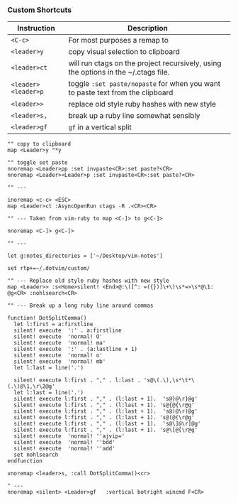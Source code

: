 ### Custom Shortcuts

| Instruction                 | Description                                                                        |
| ---                         | ---                                                                                |
| `<C-c>`                     | For most purposes a remap to <ESC>                                                 |
| `<leader>y`                 | copy visual selection to clipboard                                                 |
| `<leader>ct`                | will run ctags on the project recursively, using the options in the ~/.ctags file. |
| `<leader><leader>p`         | toggle `:set paste/nopaste` for when you want to paste text from the clipboard     |
| `<leader>>`                 | replace old style ruby hashes with new style                                       |
| `<leader>s,`                | break up a ruby line somewhat sensibly                                             |
| `<leader>gf`                | `gf` in a vertical split                                                           |

```vim
"" copy to clipboard
map <Leader>y "*y

"" toggle set paste
nnoremap <Leader>pp :set invpaste<CR>:set paste?<CR>
nnoremap <Leader><Leader>p :set invpaste<CR>:set paste?<CR>

"" ---

inoremap <c-c> <ESC>
map <Leader>ct :AsyncOpenRun ctags -R .<CR><CR>

"" --- Taken from vim-ruby to map <C-]> to g<C-]>

nnoremap <C-]> g<C-]>

"" ---

let g:notes_directories = ['~/Desktop/vim-notes']

set rtp+=~/.dotvim/custom/

"" --- Replace old style ruby hashes with new style
map <Leader>> :s<Home>silent! <End>@:\([^: =({})]\+\)\s*=>\s*@\1: @g<CR> :nohlsearch<CR>

"" --- Break up a long ruby line around commas

function! DotSplitComma()
  let l:first = a:firstline
  silent! execute  ':' . a:firstline
  silent! execute  'normal! O'
  silent! execute  'normal! ma'
  silent! execute  ':' . (a:lastline + 1)
  silent! execute  'normal! o'
  silent! execute  'normal! mb'
  let l:last = line('.')

  silent! execute l:first . "," . l:last . 's@\(.\),\s*\t*\(.\)@\1,\r\2@g'
  let l:last = line('.')
  silent! execute l:first . "," . (l:last + 1).  's@}@\r}@g'
  silent! execute l:first . "," . (l:last + 1). 's@{@{\r@g'
  silent! execute l:first . "," . (l:last + 1).  's@)@\r)@g'
  silent! execute l:first . "," . (l:last + 1). 's@(@(\r@g'
  silent! execute l:first . "," . (l:last + 1).  's@\]@\r]@g'
  silent! execute l:first . "," . (l:last + 1). 's@\[@[\r@g'
  silent! execute  'normal! ''ajvip='
  silent! execute  'normal! ''bdd'
  silent! execute  'normal! ''add'
  set nohlsearch
endfunction

vnoremap <leader>s, :call DotSplitComma()<cr>

" --- 
nnoremap <silent> <Leader>gf   :vertical botright wincmd F<CR>

```

